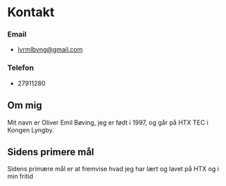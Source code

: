 # Kontakt

### Email
- lvrmlbvng@gmail.com

### Telefon
- 27911280

## Om mig

Mit navn er Oliver Emil Bøving, jeg er født i 1997, og går på HTX TEC i Kongen Lyngby.

## Sidens primere mål

Sidens primære mål er at fremvise hvad jeg har lært og lavet på HTX og i min fritid
